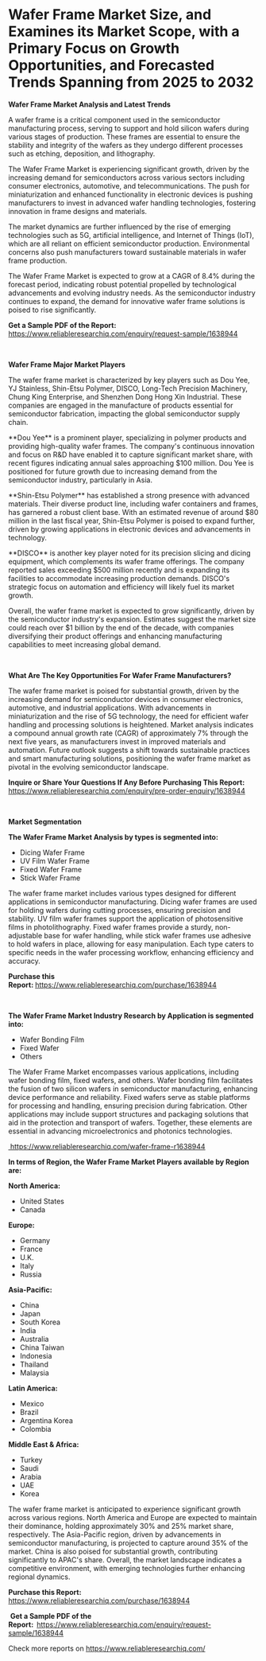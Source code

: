 <p><h1>Wafer Frame Market Size, and Examines its Market Scope, with a Primary Focus on Growth Opportunities, and Forecasted Trends Spanning from 2025 to 2032</h1></p><p><strong>Wafer Frame Market Analysis and Latest Trends</strong></p>
<p><p>A wafer frame is a critical component used in the semiconductor manufacturing process, serving to support and hold silicon wafers during various stages of production. These frames are essential to ensure the stability and integrity of the wafers as they undergo different processes such as etching, deposition, and lithography. </p><p>The Wafer Frame Market is experiencing significant growth, driven by the increasing demand for semiconductors across various sectors including consumer electronics, automotive, and telecommunications. The push for miniaturization and enhanced functionality in electronic devices is pushing manufacturers to invest in advanced wafer handling technologies, fostering innovation in frame designs and materials.</p><p>The market dynamics are further influenced by the rise of emerging technologies such as 5G, artificial intelligence, and Internet of Things (IoT), which are all reliant on efficient semiconductor production. Environmental concerns also push manufacturers toward sustainable materials in wafer frame production.</p><p>The Wafer Frame Market is expected to grow at a CAGR of 8.4% during the forecast period, indicating robust potential propelled by technological advancements and evolving industry needs. As the semiconductor industry continues to expand, the demand for innovative wafer frame solutions is poised to rise significantly.</p></p>
<p><strong>Get a Sample PDF of the Report:&nbsp;</strong> <a href="https://www.reliableresearchiq.com/enquiry/request-sample/1638944?utm_campaign=3513&utm_medium=2&utm_source=Github&utm_content=ia&utm_term=06042025&utm_id=wafer-frame">https://www.reliableresearchiq.com/enquiry/request-sample/1638944</a></p>
<p>&nbsp;</p>
<p><strong>Wafer Frame Major Market Players</strong></p>
<p><p>The wafer frame market is characterized by key players such as Dou Yee, YJ Stainless, Shin-Etsu Polymer, DISCO, Long-Tech Precision Machinery, Chung King Enterprise, and Shenzhen Dong Hong Xin Industrial. These companies are engaged in the manufacture of products essential for semiconductor fabrication, impacting the global semiconductor supply chain.</p><p>**Dou Yee** is a prominent player, specializing in polymer products and providing high-quality wafer frames. The company's continuous innovation and focus on R&D have enabled it to capture significant market share, with recent figures indicating annual sales approaching $100 million. Dou Yee is positioned for future growth due to increasing demand from the semiconductor industry, particularly in Asia.</p><p>**Shin-Etsu Polymer** has established a strong presence with advanced materials. Their diverse product line, including wafer containers and frames, has garnered a robust client base. With an estimated revenue of around $80 million in the last fiscal year, Shin-Etsu Polymer is poised to expand further, driven by growing applications in electronic devices and advancements in technology.</p><p>**DISCO** is another key player noted for its precision slicing and dicing equipment, which complements its wafer frame offerings. The company reported sales exceeding $500 million recently and is expanding its facilities to accommodate increasing production demands. DISCO's strategic focus on automation and efficiency will likely fuel its market growth.</p><p>Overall, the wafer frame market is expected to grow significantly, driven by the semiconductor industry's expansion. Estimates suggest the market size could reach over $1 billion by the end of the decade, with companies diversifying their product offerings and enhancing manufacturing capabilities to meet increasing global demand.</p></p>
<p>&nbsp;</p>
<p><strong>What Are The Key Opportunities For Wafer Frame Manufacturers?</strong></p>
<p><p>The wafer frame market is poised for substantial growth, driven by the increasing demand for semiconductor devices in consumer electronics, automotive, and industrial applications. With advancements in miniaturization and the rise of 5G technology, the need for efficient wafer handling and processing solutions is heightened. Market analysis indicates a compound annual growth rate (CAGR) of approximately 7% through the next five years, as manufacturers invest in improved materials and automation. Future outlook suggests a shift towards sustainable practices and smart manufacturing solutions, positioning the wafer frame market as pivotal in the evolving semiconductor landscape.</p></p>
<p><strong>Inquire or Share Your Questions If Any Before Purchasing This Report:</strong> <a href="https://www.reliableresearchiq.com/enquiry/pre-order-enquiry/1638944?utm_campaign=3513&utm_medium=2&utm_source=Github&utm_content=ia&utm_term=06042025&utm_id=wafer-frame">https://www.reliableresearchiq.com/enquiry/pre-order-enquiry/1638944</a></p>
<p>&nbsp;</p>
<p><strong>Market Segmentation</strong></p>
<p><strong>The Wafer Frame Market Analysis by types is segmented into:</strong></p>
<p><ul><li>Dicing Wafer Frame</li><li>UV Film Wafer Frame</li><li>Fixed Wafer Frame</li><li>Stick Wafer Frame</li></ul></p>
<p><p>The wafer frame market includes various types designed for different applications in semiconductor manufacturing. Dicing wafer frames are used for holding wafers during cutting processes, ensuring precision and stability. UV film wafer frames support the application of photosensitive films in photolithography. Fixed wafer frames provide a sturdy, non-adjustable base for wafer handling, while stick wafer frames use adhesive to hold wafers in place, allowing for easy manipulation. Each type caters to specific needs in the wafer processing workflow, enhancing efficiency and accuracy.</p></p>
<p><strong>Purchase this Report:&nbsp;</strong><a href="https://www.reliableresearchiq.com/purchase/1638944?utm_campaign=3513&utm_medium=2&utm_source=Github&utm_content=ia&utm_term=06042025&utm_id=wafer-frame">https://www.reliableresearchiq.com/purchase/1638944</a></p>
<p>&nbsp;</p>
<p><strong>The Wafer Frame Market Industry Research by Application is segmented into:</strong></p>
<p><ul><li>Wafer Bonding Film</li><li>Fixed Wafer</li><li>Others</li></ul></p>
<p><p>The Wafer Frame Market encompasses various applications, including wafer bonding film, fixed wafers, and others. Wafer bonding film facilitates the fusion of two silicon wafers in semiconductor manufacturing, enhancing device performance and reliability. Fixed wafers serve as stable platforms for processing and handling, ensuring precision during fabrication. Other applications may include support structures and packaging solutions that aid in the protection and transport of wafers. Together, these elements are essential in advancing microelectronics and photonics technologies.</p></p>
<p><a href="https://www.reliableresearchiq.com/wafer-frame-r1638944?utm_campaign=3513&utm_medium=2&utm_source=Github&utm_content=ia&utm_term=06042025&utm_id=wafer-frame">&nbsp;https://www.reliableresearchiq.com/wafer-frame-r1638944</a></p>
<p><strong>In terms of Region, the Wafer Frame Market Players available by Region are:</strong></p>
<p>
    <p> <strong> North America: </strong>
        <ul>
            <li>United States</li>
            <li>Canada</li>
        </ul>
        </p> 
    <p> <strong> Europe: </strong>
        <ul>
            <li>Germany</li>
            <li>France</li>
            <li>U.K.</li>
            <li>Italy</li>
            <li>Russia</li>
        </ul>
        </p> 
    <p> <strong> Asia-Pacific: </strong>
        <ul>
            <li>China</li>
            <li>Japan</li>
            <li>South Korea</li>
            <li>India</li>
            <li>Australia</li>
            <li>China Taiwan</li>
            <li>Indonesia</li>
            <li>Thailand</li>
            <li>Malaysia</li>
        </ul>
        </p> 
    <p> <strong> Latin America: </strong>
        <ul>
            <li>Mexico</li>
            <li>Brazil</li>
            <li>Argentina Korea</li>
            <li>Colombia</li>
        </ul>
        </p> 
    <p> <strong> Middle East & Africa: </strong>
        <ul>
            <li>Turkey</li>
            <li>Saudi</li>
            <li>Arabia</li>
            <li>UAE</li>
            <li>Korea</li>
        </ul>
    </p>
    </p>
<p><p>The wafer frame market is anticipated to experience significant growth across various regions. North America and Europe are expected to maintain their dominance, holding approximately 30% and 25% market share, respectively. The Asia-Pacific region, driven by advancements in semiconductor manufacturing, is projected to capture around 35% of the market. China is also poised for substantial growth, contributing significantly to APAC's share. Overall, the market landscape indicates a competitive environment, with emerging technologies further enhancing regional dynamics.</p></p>
<p><strong>Purchase this Report: </strong><a href="https://www.reliableresearchiq.com/purchase/1638944?utm_campaign=3513&utm_medium=2&utm_source=Github&utm_content=ia&utm_term=06042025&utm_id=wafer-frame">https://www.reliableresearchiq.com/purchase/1638944</a></p>
<p>&nbsp;<strong>Get a Sample PDF of the Report:&nbsp;&nbsp;</strong><a href="https://www.reliableresearchiq.com/enquiry/request-sample/1638944?utm_campaign=3513&utm_medium=2&utm_source=Github&utm_content=ia&utm_term=06042025&utm_id=wafer-frame">https://www.reliableresearchiq.com/enquiry/request-sample/1638944</a></p>
<p><strong></strong></p>
<p>Check more reports on <a href="https://www.reliableresearchiq.com/?utm_campaign=3513&utm_medium=2&utm_source=Github&utm_content=ia&utm_term=06042025&utm_id=wafer-frame">https://www.reliableresearchiq.com/</a></p>